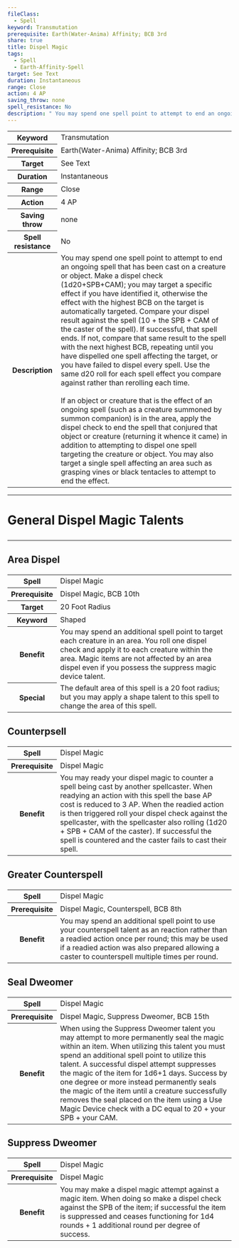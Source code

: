 ```yaml
---
fileClass:
  - Spell
keyword: Transmutation
prerequisite: Earth(Water-Anima) Affinity; BCB 3rd
share: true
title: Dispel Magic
tags:
  - Spell
  - Earth-Affinity-Spell
target: See Text
duration: Instantaneous
range: Close
action: 4 AP
saving_throw: none
spell_resistance: No
description: " You may spend one spell point to attempt to end an ongoing spell that has been cast on a creature or object. Make a dispel check (1d20+SPB+CAM); you may target a specific effect if you have identified it, otherwise the effect with the highest BCB on the target is automatically targeted. Compare your dispel result against the spell (10 + the SPB + CAM of the caster of the spell). If successful, that spell ends. If not, compare that same result to the spell with the next highest BCB, repeating until you have dispelled one spell affecting the target, or you have failed to dispel every spell. Use the same d20 roll for each spell effect you compare against rather than rerolling each time.<br><br>If an object or creature that is the effect of an ongoing spell (such as a creature summoned by summon companion) is in the area, apply the dispel check to end the spell that conjured that object or creature (returning it whence it came) in addition to attempting to dispel one spell targeting the creature or object. You may also target a single spell affecting an area such as grasping vines or black tentacles to attempt to end the effect."
---
```


<p><span style="overflow-x: auto;"><table><tbody><tr><th>Keyword</th><td>Transmutation</td></tr><tr><th>Prerequisite</th><td>Earth(Water-Anima) Affinity; BCB 3rd</td></tr><tr><th>Target</th><td>See Text</td></tr><tr><th>Duration</th><td>Instantaneous</td></tr><tr><th>Range</th><td>Close</td></tr><tr><th>Action</th><td>4 AP</td></tr><tr><th>Saving throw</th><td>none</td></tr><tr><th>Spell resistance</th><td>No</td></tr><tr><th>Description</th><td> You may spend one spell point to attempt to end an ongoing spell that has been cast on a creature or object. Make a dispel check (1d20+SPB+CAM); you may target a specific effect if you have identified it, otherwise the effect with the highest BCB on the target is automatically targeted. Compare your dispel result against the spell (10 + the SPB + CAM of the caster of the spell). If successful, that spell ends. If not, compare that same result to the spell with the next highest BCB, repeating until you have dispelled one spell affecting the target, or you have failed to dispel every spell. Use the same d20 roll for each spell effect you compare against rather than rerolling each time.<br><br>If an object or creature that is the effect of an ongoing spell (such as a creature summoned by summon companion) is in the area, apply the dispel check to end the spell that conjured that object or creature (returning it whence it came) in addition to attempting to dispel one spell targeting the creature or object. You may also target a single spell affecting an area such as grasping vines or black tentacles to attempt to end the effect.</td></tr></tbody></table></span></p><span><span><hr></span></span><h1><span><p>General Dispel Magic Talents</p></span></h1><span><span><hr></span></span><h2><span><p>Area Dispel</p></span></h2><p><span style="overflow-x: auto;"><table><tbody><tr><th>Spell</th><td>Dispel Magic</td></tr><tr><th>Prerequisite</th><td>Dispel Magic, BCB 10th</td></tr><tr><th>Target</th><td>20 Foot Radius</td></tr><tr><th>Keyword</th><td>Shaped</td></tr><tr><th>Benefit</th><td>You may spend an additional spell point to target each creature in an area. You roll one dispel check and apply it to each creature within the area. Magic items are not affected by an area dispel even if you possess the suppress magic device talent.</td></tr><tr><th>Special</th><td>The default area of this spell is a 20 foot radius; but you may apply a shape talent to this spell to change the area of this spell.</td></tr></tbody></table></span></p><h2><span><p>Counterpsell</p></span></h2><p><span style="overflow-x: auto;"><table><tbody><tr><th>Spell</th><td>Dispel Magic</td></tr><tr><th>Prerequisite</th><td>Dispel Magic</td></tr><tr><th>Benefit</th><td> You may ready your dispel magic to counter a spell being cast by another spellcaster. When readying an action with this spell the base AP cost is reduced to 3 AP. When the readied action is then triggered roll your dispel check against the spellcaster, with the spellcaster also rolling (1d20 + SPB + CAM of the caster). If successful the spell is countered and the caster fails to cast their spell.</td></tr></tbody></table></span></p><h2><span><p>Greater Counterspell</p></span></h2><p><span style="overflow-x: auto;"><table><tbody><tr><th>Spell</th><td>Dispel Magic</td></tr><tr><th>Prerequisite</th><td>Dispel Magic, Counterspell, BCB 8th</td></tr><tr><th>Benefit</th><td>You may spend an additional spell point to use your counterspell talent as an reaction rather than a readied action once per round; this may be used if a readied action was also prepared allowing a caster to counterspell multiple times per round.</td></tr></tbody></table></span></p><h2><span><p>Seal Dweomer</p></span></h2><p><span style="overflow-x: auto;"><table><tbody><tr><th>Spell</th><td>Dispel Magic</td></tr><tr><th>Prerequisite</th><td>Dispel Magic, Suppress Dweomer, BCB 15th</td></tr><tr><th>Benefit</th><td>When using the Suppress Dweomer talent you may attempt to more permanently seal the magic within an item. When utilizing this talent you must spend an additional spell point to utilize this talent. A successful dispel attempt suppresses the magic of the item for 1d6+1 days. Success by one degree or more instead permanently seals the magic of the item until a creature successfully removes the seal placed on the item using a Use Magic Device check with a DC equal to 20 + your SPB + your CAM.</td></tr></tbody></table></span></p><h2><span><p>Suppress Dweomer</p></span></h2><p><span style="overflow-x: auto;"><table><tbody><tr><th>Spell</th><td>Dispel Magic</td></tr><tr><th>Prerequisite</th><td>Dispel Magic</td></tr><tr><th>Benefit</th><td>You may make a dispel magic attempt against a magic item. When doing so make a dispel check against the SPB of the item; if successful the item is suppressed and ceases functioning for 1d4 rounds + 1 additional round per degree of success.</td></tr></tbody></table></span></p>